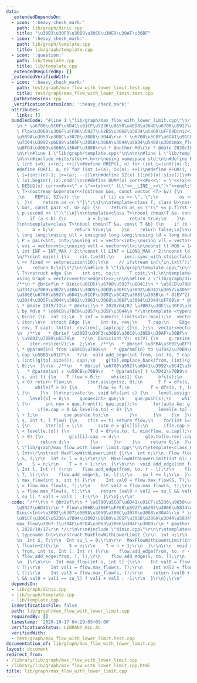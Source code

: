 ```yaml
---
data:
  _extendedDependsOn:
  - icon: ':heavy_check_mark:'
    path: lib/graph/dinic.cpp
    title: "\u30B3\u30F3\u30B9\u30C8\u30E9\u30AF\u30BF"
  - icon: ':heavy_check_mark:'
    path: lib/graph/template.cpp
    title: lib/graph/template.cpp
  - icon: ':question:'
    path: lib/template.cpp
    title: lib/template.cpp
  _extendedRequiredBy: []
  _extendedVerifiedWith:
  - icon: ':heavy_check_mark:'
    path: test/graph/max_flow_with_lower_limit.test.cpp
    title: test/graph/max_flow_with_lower_limit.test.cpp
  _pathExtension: cpp
  _verificationStatusIcon: ':heavy_check_mark:'
  attributes:
    links: []
  bundledCode: "#line 1 \"lib/graph/max_flow_with_lower_limit.cpp\"\n/**\r\n * @brief\r\
    \n * \u6700\u5C0F\u6D41\u91CF\u5236\u9650\u4ED8\u304D\u6700\u5927\u6D41\r\n *\
    \ Flow\u306B\u306F\uFF08\u5927\u62B5\u306E\u5834\u5408\uFF09Dinic<Int>\u3092\u6307\
    \u5B9A\u3059\u308C\u3070\u3088\u3044\r\n * \u6700\u5C0F\u6D41\u91CF\u306E\u5236\
    \u7D04\u3092\u6E80\u305F\u305B\u306A\u3044\u5834\u5408\u3001max_flow\u3067-1\u304C\
    \u8FD4\u3063\u3066\u304F\u308B\r\n * @author Md\r\n * @date 2020/10/17\r\n */\r\
    \n\r\n#line 1 \"lib/graph/template.cpp\"\n\n\n\n#line 1 \"lib/template.cpp\"\n\
    \n\n\n#include <bits/stdc++.h>\n\nusing namespace std;\n\n#define REP(i, n) for\
    \ (int i=0; i<(n); ++i)\n#define RREP(i, n) for (int i=(int)(n)-1; i>=0; --i)\n\
    #define FOR(i, a, n) for (int i=(a); i<(n); ++i)\n#define RFOR(i, a, n) for (int\
    \ i=(int)(n)-1; i>=(a); --i)\n\n#define SZ(x) ((int)(x).size())\n#define ALL(x)\
    \ (x).begin(),(x).end()\n\n#define DUMP(x) cerr<<#x<<\" = \"<<(x)<<endl\n#define\
    \ DEBUG(x) cerr<<#x<<\" = \"<<(x)<<\" (L\"<<__LINE__<<\")\"<<endl;\n\ntemplate<class\
    \ T>\nostream &operator<<(ostream &os, const vector <T> &v) {\n    os << \"[\"\
    ;\n    REP(i, SZ(v)) {\n        if (i) os << \", \";\n        os << v[i];\n  \
    \  }\n    return os << \"]\";\n}\n\ntemplate<class T, class U>\nostream &operator<<(ostream\
    \ &os, const pair <T, U> &p) {\n    return os << \"(\" << p.first << \" \" <<\
    \ p.second << \")\";\n}\n\ntemplate<class T>\nbool chmax(T &a, const T &b) {\n\
    \    if (a < b) {\n        a = b;\n        return true;\n    }\n    return false;\n\
    }\n\ntemplate<class T>\nbool chmin(T &a, const T &b) {\n    if (b < a) {\n   \
    \     a = b;\n        return true;\n    }\n    return false;\n}\n\nusing ll =\
    \ long long;\nusing ull = unsigned long long;\nusing ld = long double;\nusing\
    \ P = pair<int, int>;\nusing vi = vector<int>;\nusing vll = vector<ll>;\nusing\
    \ vvi = vector<vi>;\nusing vvll = vector<vll>;\n\nconst ll MOD = 1e9 + 7;\nconst\
    \ int INF = INT_MAX / 2;\nconst ll LINF = LLONG_MAX / 2;\nconst ld eps = 1e-9;\n\
    \n/*\nint main() {\n    cin.tie(0);\n    ios::sync_with_stdio(false);\n    cout\
    \ << fixed << setprecision(10);\n\n    // ifstream in(\"in.txt\");\n    // cin.rdbuf(in.rdbuf());\n\
    \n    return 0;\n}\n*/\n\n\n#line 5 \"lib/graph/template.cpp\"\n\ntemplate<typename\
    \ T>\nstruct edge {\n    int src, to;\n    T cost;\n};\n\ntemplate<typename T>\n\
    using Graph = vector<vector<edge<T>>>;\n\n\n#line 2 \"lib/graph/dinic.cpp\"\n\n\
    /**\n * @brief\n * Dinic\u6CD5(\u6700\u5927\u6D41)\n * \u59CB\u70B9\u304B\u3089\
    \u7D42\u70B9\u307E\u3067\u30D5\u30ED\u30FC\u3092\u6D41\u3057\u305F\u3068\u304D\
    \u306E\u6700\u5927\u6D41\u91CF\u3092\u6C42\u3081\u308B\n * O(EV^2) \uFF08\u3060\
    \u3044\u305F\u3044\u3082\u3063\u3068\u306F\u3084\u3044\uFF09\n * @author Md\n\
    \ * @date 2019/12\n * @detail\n * 2020/04/07 \u30B3\u30E1\u30F3\u30C8\u8FFD\u52A0\
    \ by Md\n * \u69CB\u7BC9\u3057\u305F\u3044\n */\n\ntemplate <typename T>\nstruct\
    \ Dinic {\n  int sz;\n  T inf = numeric_limits<T>::max();\n  vector<int> level,\
    \ iter;\n\n  struct Edge {\n    int to, rev;\n    T cap;\n    Edge(int to, int\
    \ rev, T cap): to(to), rev(rev), cap(cap) {}\n  };\n  vector<vector<Edge>> g;\n\
    \n  /**\n   * @brief \u30B3\u30F3\u30B9\u30C8\u30E9\u30AF\u30BF\n   * @param V\
    \ \u9802\u70B9\u6570\n   */\n  Dinic(int V): sz(V) {\n    g.resize(V);\n    level.resize(V);\n\
    \    iter.resize(V);\n  };\n\n  /**\n   * @brief \u8FBA\u3092\u8FFD\u52A0\n  \
    \ * @param[in] from \u59CB\u70B9\n   * @param[in] to \u7D42\u70B9\n   * @param[in]\
    \ cap \u5BB9\u91CF\n   */\n  void add_edge(int from, int to, T cap) {\n    g[from].emplace_back(to,\
    \ (int)(g[to].size()), cap);\n    g[to].emplace_back(from, (int)(g[from].size())-1,\
    \ 0);\n  }\n\n  /**\n   * @brief \u6700\u5927\u6D41\u3092\u6C42\u3081\u308B\n\
    \   * @param[in] s \u59CB\u70B9\n   * @param[in] t \u7D42\u70B9\n   */\n  T max_flow(int\
    \ s, int t) {\n    T flow = 0;\n    while(1) {\n      bfs(s);\n      if(level[t]\
    \ < 0) return flow;\n      iter.assign(sz, 0);\n      T f = dfs(s, t, inf);\n\
    \      while(f > 0) {\n        flow += f;\n        f = dfs(s, t, inf);\n     \
    \ }\n    }\n  }\n\nprivate:\n  void bfs(int s) {\n    level.assign(sz, -1);\n\
    \    level[s] = 0;\n    queue<int> que;\n    que.push(s);\n    while(!que.empty())\
    \ {\n      int now = que.front(); que.pop();\n      for(auto &e: g[now]) {\n \
    \       if(e.cap > 0 && level[e.to] < 0) {\n          level[e.to] = level[now]\
    \ + 1;\n          que.push(e.to);\n        }\n      }\n    }\n  }\n\n  T dfs(int\
    \ s, int t, T flow) {\n    if(s == t) return flow;\n    for(int i=iter[s];i<(int)(g[s].size());++i)\
    \ {\n      iter[s] = i;\n      auto e = g[s][i];\n      if(e.cap > 0 && level[s]\
    \ < level[e.to]) {\n        T d = dfs(e.to, t, min(flow, e.cap));\n        if(d\
    \ > 0) {\n          g[s][i].cap -= d;\n          g[e.to][e.rev].cap += d;\n  \
    \        return d;\n        }\n      }\n    }\n    return 0;\n  }\n};\n#line 11\
    \ \"lib/graph/max_flow_with_lower_limit.cpp\"\n\r\ntemplate<class Flow, typename\
    \ Int>\r\nstruct MaxFlowWithLowerLimit {\r\n  int n;\r\n  Flow flow;\r\n  int\
    \ S, T;\r\n  Int su_l = 0;\r\n\r\n  MaxFlowWithLowerLimit(int n): n(n), flow(n+2){\r\
    \n    S = n;\r\n    T = n + 1;\r\n  }\r\n\r\n  void add_edge(int from, int to,\
    \ Int l, Int r) {\r\n    flow.add_edge(from, to, r - l);\r\n    flow.add_edge(from,\
    \ T, l);\r\n    flow.add_edge(S, to, l);\r\n    su_l += l;\r\n  }\r\n\r\n  Int\
    \ max_flow(int s, int t) {\r\n    Int val0 = flow.max_flow(S, T);\r\n    Int val1\
    \ = flow.max_flow(s, T);\r\n    Int val2 = flow.max_flow(S, t);\r\n    Int val3\
    \ = flow.max_flow(s, t);\r\n    return (val0 + val2 == su_l && val0 + val1 ==\
    \ su_l) ? val1 + val3 : -1;\r\n  }\r\n};\r\n"
  code: "/**\r\n * @brief\r\n * \u6700\u5C0F\u6D41\u91CF\u5236\u9650\u4ED8\u304D\u6700\
    \u5927\u6D41\r\n * Flow\u306B\u306F\uFF08\u5927\u62B5\u306E\u5834\u5408\uFF09\
    Dinic<Int>\u3092\u6307\u5B9A\u3059\u308C\u3070\u3088\u3044\r\n * \u6700\u5C0F\u6D41\
    \u91CF\u306E\u5236\u7D04\u3092\u6E80\u305F\u305B\u306A\u3044\u5834\u5408\u3001\
    max_flow\u3067-1\u304C\u8FD4\u3063\u3066\u304F\u308B\r\n * @author Md\r\n * @date\
    \ 2020/10/17\r\n */\r\n\r\n#include \"dinic.cpp\"\r\n\r\ntemplate<class Flow,\
    \ typename Int>\r\nstruct MaxFlowWithLowerLimit {\r\n  int n;\r\n  Flow flow;\r\
    \n  int S, T;\r\n  Int su_l = 0;\r\n\r\n  MaxFlowWithLowerLimit(int n): n(n),\
    \ flow(n+2){\r\n    S = n;\r\n    T = n + 1;\r\n  }\r\n\r\n  void add_edge(int\
    \ from, int to, Int l, Int r) {\r\n    flow.add_edge(from, to, r - l);\r\n   \
    \ flow.add_edge(from, T, l);\r\n    flow.add_edge(S, to, l);\r\n    su_l += l;\r\
    \n  }\r\n\r\n  Int max_flow(int s, int t) {\r\n    Int val0 = flow.max_flow(S,\
    \ T);\r\n    Int val1 = flow.max_flow(s, T);\r\n    Int val2 = flow.max_flow(S,\
    \ t);\r\n    Int val3 = flow.max_flow(s, t);\r\n    return (val0 + val2 == su_l\
    \ && val0 + val1 == su_l) ? val1 + val3 : -1;\r\n  }\r\n};\r\n"
  dependsOn:
  - lib/graph/dinic.cpp
  - lib/graph/template.cpp
  - lib/template.cpp
  isVerificationFile: false
  path: lib/graph/max_flow_with_lower_limit.cpp
  requiredBy: []
  timestamp: '2020-10-17 04:29:05+09:00'
  verificationStatus: LIBRARY_ALL_AC
  verifiedWith:
  - test/graph/max_flow_with_lower_limit.test.cpp
documentation_of: lib/graph/max_flow_with_lower_limit.cpp
layout: document
redirect_from:
- /library/lib/graph/max_flow_with_lower_limit.cpp
- /library/lib/graph/max_flow_with_lower_limit.cpp.html
title: lib/graph/max_flow_with_lower_limit.cpp
---
```

